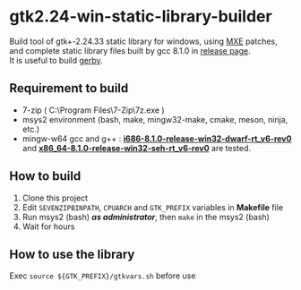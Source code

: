 # gtk2.24-win-static-library-builder
Build tool of gtk+-2.24.33 static library for windows, using [MXE](https://mxe.cc/) patches, and complete static library files built by gcc 8.1.0 in [release page](https://github.com/kitanokitsune/gtk2.24-win-static-library-builder/releases).  
It is useful to build [gerbv](https://github.com/gerbv/gerbv).

## Requirement to build
+ 7-zip ( C\:\\Program Files\\7-Zip\\7z.exe )
+ msys2 environment (bash, make, mingw32-make, cmake, meson, ninja, etc.)
+ mingw-w64 gcc and g++ \: [**i686-8.1.0-release-win32-dwarf-rt_v6-rev0**](https://sourceforge.net/projects/mingw-w64/files/Toolchains%20targetting%20Win32/Personal%20Builds/mingw-builds/8.1.0/threads-win32/dwarf/) and [**x86_64-8.1.0-release-win32-seh-rt_v6-rev0**](https://sourceforge.net/projects/mingw-w64/files/Toolchains%20targetting%20Win64/Personal%20Builds/mingw-builds/8.1.0/threads-win32/seh/) are tested.

## How to build
1. Clone this project  
2. Edit `SEVENZIPBINPATH`, `CPUARCH` and `GTK_PREFIX` variables in **Makefile** file  
3. Run msys2 (bash) ***as administrator***,  then `make` in the msys2 (bash)
4. Wait for hours

## How to use the library
Exec `source ${GTK_PREFIX}/gtkvars.sh` before use

